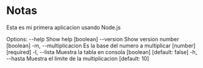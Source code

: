 # Notas
Esta es mi primera aplicacion usando Node.js


Options:
      --help            Show help                                      [boolean]
      --version         Show version number                            [boolean]
  -m, --multiplicacion  Es la base del numero a multiplicar  [number] [required]
  -l, --lista           Muestra la tabla en consola   [boolean] [default: false]
  -h, --hasta           Muestra el limite de la multiplicacion     [default: 10]